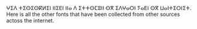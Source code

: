 ⵖⵉⴷ ⵜⵉⵙⵉⵙⴽⵍⵉⵏ ⵏⵏⵉⴹⵏ ⵏⵏⴰ ⴷ ⵉⵜⵜⵙⵎⵓⵏⵏ ⵙⴳ ⵉⴷⵖⴰⵔⵏ ⵢⴰⴹⵏ ⵙⴳ ⵡⴰⵏⵜⵉⵔⵏⵉⵜ.
<br>
Here is all the other fonts that have been collected from other sources actoss the internet.
